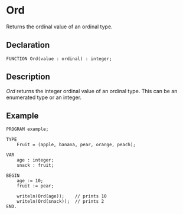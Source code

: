 # Ord

Returns the ordinal value of an ordinal type.

## Declaration

    FUNCTION Ord(value : ordinal) : integer;

## Description

*Ord* returns the integer ordinal value of an ordinal type.  This can be an enumerated type or an integer.

## Example ##

```
PROGRAM example;

TYPE
    Fruit = (apple, banana, pear, orange, peach);

VAR
    age : integer;
    snack : fruit;

BEGIN
    age := 10;
    fruit := pear;

    writeln(Ord(age));    // prints 10
    writeln(Ord(snack));  // prints 2
END.
```
